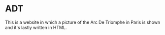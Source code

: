 # ADT
This is a website in which a picture of the Arc De Triomphe in Paris is shown and it's lastly written in HTML.
